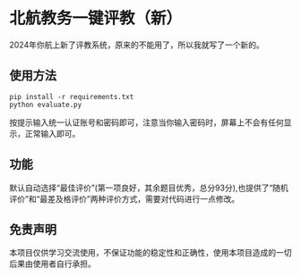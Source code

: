 # 北航教务一键评教（新）

2024年你航上新了评教系统，原来的不能用了，所以我就写了一个新的。

## 使用方法

```
pip install -r requirements.txt
python evaluate.py
```

按提示输入统一认证账号和密码即可，注意当你输入密码时，屏幕上不会有任何显示，正常输入即可。

## 功能
默认自动选择“最佳评价”(第一项良好，其余题目优秀，总分93分),也提供了“随机评价”和“最差及格评价”两种评价方式，需要对代码进行一点修改。

## 免责声明
本项目仅供学习交流使用，不保证功能的稳定性和正确性，使用本项目造成的一切后果由使用者自行承担。

## 